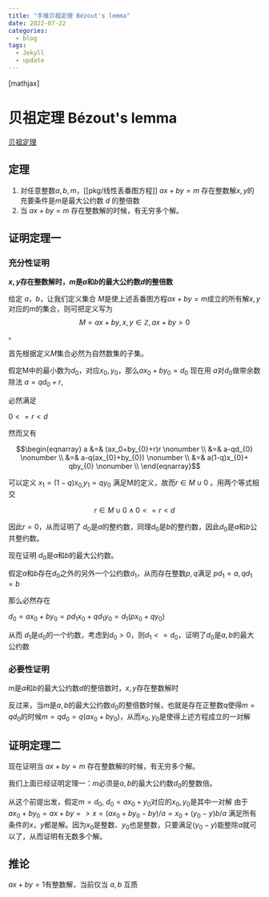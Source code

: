 ```yaml
---
title: "手推贝祖定理 Bézout's lemma"
date: 2022-07-22
categories:
  - blog
tags:
  - Jekyll
  - update
---
```


[mathjax]
# 贝祖定理 Bézout's lemma


[贝祖定理](https://zh.wikipedia.org/wiki/%E8%B2%9D%E7%A5%96%E7%AD%89%E5%BC%8F)

## 定理

1.  对任意整数$a,b,m$，[[pkg/线性丢番图方程]] $ax+by=m$ 存在整数解$x,y$的充要条件是$m$是最大公约数 $d$ 的整倍数
2.  当 $ax+by=m$ 存在整数解的时候，有无穷多个解。

## 证明定理一

### 充分性证明
**$x,y$存在整数解时，$m$是$a$和$b$的最大公约数$d$的整倍数**

给定 $a，b$，让我们定义集合 $M$是使上述丢番图方程$ax+by=m$成立的所有解$x,y$对应的$m$的集合，则可把定义写为
$$M = {ax+by, x,y \in \mathbb{Z}, ax+by>0 }$$。

首先根据定义$M$集合必然为自然数集的子集。

假定M中的最小数为$d_0$，对应$x_0,y_0$，那么$ax_0+by_0 = d_0$ 现在用 $a$对$d_0$做带余数除法 $a = qd_0+r$,

必然满足

$0<= r < d$

然而又有

$$\begin{eqnarray}
a &=& (ax_0+by_{0}+r)r \nonumber \\
  &=& a-qd_{0} \nonumber \\
  &=& a-q(ax_{0}+by_{0}) \nonumber \\
  &=& a(1-q)x_{0}+ qby_{0} \nonumber \\
\end{eqnarray}$$

可以定义 $x_1=(1-q)x_{0,}y_1=qy_0$ 满足M的定义，故而$r \in M \cup {0}$ 。用两个等式相交

$$
r \in M \cup {0} \wedge 0<=r<d
$$

因此$r=0$，从而证明了 $d_0$是$a$的整约数，同理$d_0$是$b$的整约数，因此$d_0$是$a$和$b$公共整约数。

现在证明 $d_0$是$a$和$b$的最大公约数。

假定$a$和$b$存在$d_0$之外的另外一个公约数$d_1$，从而存在整数$p,q$满足 $pd_1= a,qd_1= b$

那么必然存在

$d_0= ax_0+ by_0= pd_1x_0+ qd_1y_0= d_1(px_0+qy_0)$

从而 $d_1$是$d_0$的一个约数，考虑到$d_0>0$，则$d_1<=d_0$，证明了$d_0$是$a,b$的最大公约数

### 必要性证明
$m$是$a$和$b$的最大公约数$d$的整倍数时，$x,y$存在整数解时

反过来，当$m$是$a,b$的最大公约数$d_0$的整倍数时候，也就是存在正整数q使得$m = qd_0$的时候$m = qd_0 = q(ax_0+by_0)$，从而$x_0,y_0$是使得上述方程成立的一对解

## 证明定理二

现在证明当 $ax+by=m$ 存在整数解的时候，有无穷多个解。

我们上面已经证明定理一：$m$必须是$a,b$的最大公约数$d_0$的整数倍。

从这个前提出发，假定$m=d_0$, $d_0 = ax_0 + y_0$对应的${x_0,y_0}$是其中一对解
由于 $ax_0 + by_0 = ax+by => x = (ax_0+by_0 -by)/a = x_0 + (y_0-y)b/a$
满足所有条件的$x，y$都是解。因为$x_0$是整数、$y_0$也是整数，只要满足$(y_0-y)$能整除$a$就可以了，从而证明有无数多个解。

## 推论

$ax+by=1$有整数解，当前仅当 $a,b$ 互质